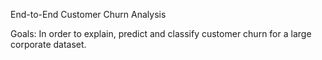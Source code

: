 End-to-End Customer Churn Analysis

Goals: In order to explain, predict and classify customer churn for a large corporate dataset.